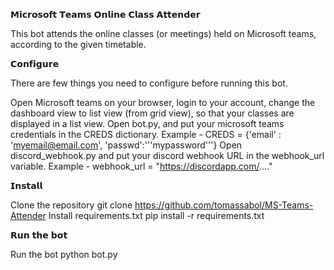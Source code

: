 𝗠𝗶𝗰𝗿𝗼𝘀𝗼𝗳𝘁 𝗧𝗲𝗮𝗺𝘀 𝗢𝗻𝗹𝗶𝗻𝗲 𝗖𝗹𝗮𝘀𝘀 𝗔𝘁𝘁𝗲𝗻𝗱𝗲𝗿

This bot attends the online classes (or meetings) held on Microsoft teams, according to the given timetable.

𝗖𝗼𝗻𝗳𝗶𝗴𝘂𝗿𝗲

There are few things you need to configure before running this bot.

Open Microsoft teams on your browser, login to your account, change the dashboard view to list view (from grid view), so that your classes are displayed in a list view.
Open bot.py, and put your microsoft teams credentials in the CREDS dictionary.
Example - CREDS = {'email' : 'myemail@email.com', 'passwd':'''mypassword'''}
Open discord_webhook.py and put your discord webhook URL in the webhook_url variable.
Example - webhook_url = "https://discordapp.com/...."

𝗜𝗻𝘀𝘁𝗮𝗹𝗹

Clone the repository git clone https://github.com/tomassabol/MS-Teams-Attender
Install requirements.txt pip install -r requirements.txt

𝗥𝘂𝗻 𝘁𝗵𝗲 𝗯𝗼𝘁

Run the bot python bot.py
